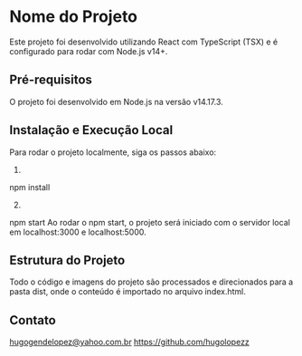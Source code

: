 # Nome do Projeto

Este projeto foi desenvolvido utilizando React com TypeScript (TSX) e é configurado para rodar com Node.js v14+.

## Pré-requisitos

O projeto foi desenvolvido em Node.js na versão v14.17.3.

## Instalação e Execução Local

Para rodar o projeto localmente, siga os passos abaixo:

1. 
npm install

2. 
npm start
Ao rodar o npm start, o projeto será iniciado com o servidor local em localhost:3000 e localhost:5000.

## Estrutura do Projeto
Todo o código e imagens do projeto são processados e direcionados para a pasta dist, onde o conteúdo é importado no arquivo index.html.

## Contato
hugogendelopez@yahoo.com.br
https://github.com/hugolopezz